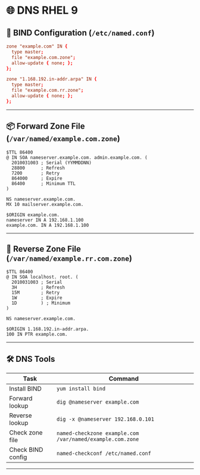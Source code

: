 # 🌐 DNS RHEL 9

## 📁 BIND Configuration (`/etc/named.conf`)

```conf
zone "example.com" IN {
  type master;
  file "example.com.zone";
  allow-update { none; };
};

zone "1.168.192.in-addr.arpa" IN {
  type master;
  file "example.com.rr.zone";
  allow-update { none; };
};
```

---

## 📦 Forward Zone File (`/var/named/example.com.zone`)

```dns
$TTL 86400
@ IN SOA nameserver.example.com. admin.example.com. (
  2010031003 ; Serial (YYMMDDNN)
  28800      ; Refresh
  7200       ; Retry
  864000     ; Expire
  86400      ; Minimum TTL
)

NS nameserver.example.com.
MX 10 mailserver.example.com.

$ORIGIN example.com.
nameserver IN A 192.168.1.100
example.com. IN A 192.168.1.100
```

---

## 🔁 Reverse Zone File (`/var/named/example.rr.com.zone`)

```dns
$TTL 86400
@ IN SOA localhost. root. (
  2010031003 ; Serial
  3H         ; Refresh
  15M        ; Retry
  1W         ; Expire
  1D         ) ; Minimum
)

NS nameserver.example.com.

$ORIGIN 1.168.192.in-addr.arpa.
100 IN PTR example.com.
```

---

## 🛠️ DNS Tools

| Task | Command |
|------|---------|
| Install BIND | `yum install bind` |
| Forward lookup | `dig @nameserver example.com` |
| Reverse lookup | `dig -x @nameserver 192.168.0.101` |
| Check zone file | `named-checkzone example.com /var/named/example.com.zone` |
| Check BIND config | `named-checkconf /etc/named.conf` |

---

 
